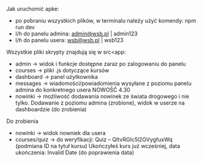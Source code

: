 Jak uruchomić apke:
- po pobraniu wszystkich plików, w terminalu należy użyć komendy: npm run dev
- l/h do panelu admina: admin@wsb.pl | admin123
- l/h do panelu usera: wsb@wsb.pl | wsb123


Wszystkie pliki skrypty znajdują się w src<app:
- admin -> widok i funkcje dostępne zaraz po zalogowaniu do panelu
- courses -> pliki .js dotyczące kursów
- dashboard -> panel użytkownika
- messages -> wiadomości/powiadomienia wysyłane z poziomu panelu admina do konkretnego usera
NOWOŚĆ 4.30
- nowinki -> możliwość dodawania nowinek ze świata drogowego i nie tylko. Dodawanie z poziomu admina (zrobione), widok w userze na dashboardzie (do zrobienia)


Do zrobienia
- nowinki -> widok nowniek dla usera
- courses/quiz -> do weryfikacji:
Quiz – QltvRGIc5l2GVygfuxWq (podmiana ID na tytuł kursu)
Ukończyłeś kurs już wcześniej, data ukończenia: Invalid Date (do poprawienia data)
